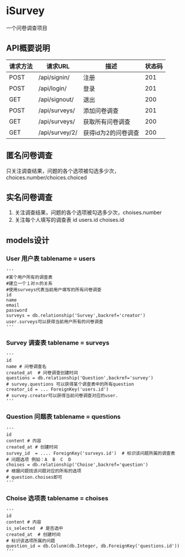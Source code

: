# iSurvey

一个问卷调查项目

## API概要说明

| 请求方法 | 请求URL        | 描述                | 状态码 |
| -------- | -------------- | ------------------- | ------ |
| POST     | /api/signin/   | 注册                | 201    |
| POST     | /api/login/    | 登录                | 201    |
| GET      | /api/signout/  | 退出                | 200    |
| POST     | /api/surveys/  | 添加问卷调查        | 201    |
| GET      | /api/surveys/  | 获取所有问卷调查    | 200    |
| GET      | /api/survey/2/ | 获得id为2的问卷调查 | 200    |

## 匿名问卷调查

只关注调查结果，问题的各个选项被勾选多少次，choices.number/choices.choiced


## 实名问卷调查
1. 关注调查结果，问题的各个选项被勾选多少次，choises.number
2. 关注每个人填写的调查表   id   users.id   choises.id  


## models设计

### User  用户表  __tablename__ = users
    '''
    #某个用户所有的调查表
    #建立一个１对ｎ的关系
    #使用surveys代表当前用户填写的所有问卷调查
    id
    name
    email
    password
    surveys = db.relationship('Survey',backref='creator')
    user.surveys可以获得当前用户所有的问卷调查
    '''
### Survey 调查表  __tablename__ = surveys
    '''
    id
    name # 问卷调查名
    created_at  # 问卷调查创建时间
    questions = db.relationship('Question',backref='survey')
    # survey.questions 可以获得某个调查表中的所有question
    creator_id = ... ForeignKey('users.id')
    # survey.creator可以获得当前问卷调查对应的user.
    '''

### Question 问题表 __tablename__ = questions
    '''
    id
    content # 内容
    created_at # 创建时间
    survey_id  = .... ForeignKey('surveys.id')  # 标识该问题所属的调查表
    # 问题选项 例如：A  B  C  D
    choises = db.relationship('Choise',backref='question')
    # 根据问题找该问题对应的所有的选项
    # question.choises即可
    '''

### Choise  选项表  __tablename__ = choises
    '''
    id
    content # 内容
    is_selected  # 是否选中
    created_at  # 创建时间
    # 标识该选项所属的问题
    question_id = db.Colunm(db.Integer, db.ForeignKey('questions.id'))    
    '''











